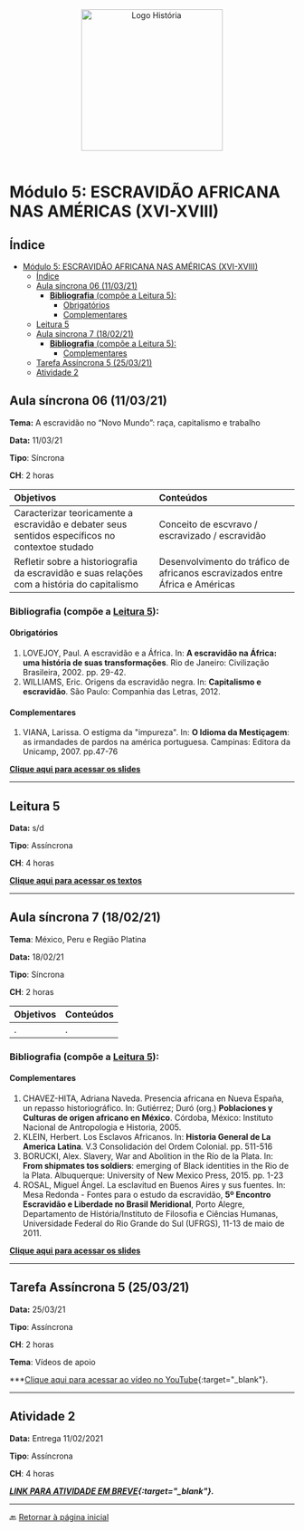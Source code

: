 <div align="center"><img src="imagens/../../imagens/LOGO-HISTÓRIA-BA-novo.png" width= "250" alt="Logo História" title="Logotipo do Curso de História, BA, UNILAB"/></div>

<br>

# Módulo 5: ESCRAVIDÃO AFRICANA NAS AMÉRICAS (XVI-XVIII)

## Índice
- [Módulo 5: ESCRAVIDÃO AFRICANA NAS AMÉRICAS (XVI-XVIII)](#módulo-5-escravidão-africana-nas-américas-xvi-xviii)
  - [Índice](#índice)
  - [Aula síncrona 06 (11/03/21)](#aula-síncrona-06-110321)
    - [**Bibliografia** (compõe a Leitura 5):](#bibliografia-compõe-a-leitura-5)
      - [Obrigatórios](#obrigatórios)
      - [Complementares](#complementares)
  - [Leitura 5](#leitura-5)
  - [Aula síncrona 7 (18/02/21)](#aula-síncrona-7-180221)
    - [**Bibliografia** (compõe a Leitura 5):](#bibliografia-compõe-a-leitura-5-1)
      - [Complementares](#complementares-1)
  - [Tarefa Assíncrona 5 (25/03/21)](#tarefa-assíncrona-5-250321)
  - [Atividade 2](#atividade-2)

## Aula síncrona 06 (11/03/21)

**Tema:** A escravidão no “Novo Mundo”: raça, capitalismo e trabalho

**Data:** 11/03/21

**Tipo**: Síncrona

**CH**: 2 horas

| Objetivos           | Conteúdos         |
|:--------------------|:------------------|
| Caracterizar teoricamente a escravidão e debater seus sentidos específicos no contextoe studado | Conceito de escvravo / escravizado / escravidão |
| Refletir sobre a historiografia da escravidão e suas relações com a história do capitalismo | Desenvolvimento do tráfico de africanos escravizados entre África e Américas |

### **Bibliografia** (compõe a [Leitura 5](biblio5.md)):

#### Obrigatórios

1. LOVEJOY, Paul. A escravidão e a África. In: **A escravidão na África: uma história de suas transformações**. Rio de Janeiro: Civilização Brasileira, 2002. pp. 29-42.
2. WILLIAMS, Eric. Origens da escravidão negra. In: **Capitalismo e escravidão**. São Paulo: Companhia das Letras, 2012.

#### Complementares

1. VIANA, Larissa. O estigma da "impureza". In: **O Idioma da Mestiçagem**: as irmandades de pardos na américa portuguesa. Campinas: Editora da Unicamp, 2007. pp.47-76

**[Clique aqui para acessar os slides](https://ericbrasiln.github.io/america_colonial_2020.1/#/)**

***

## Leitura 5

**Data:** s/d

**Tipo**: Assíncrona

**CH**: 4 horas

**[Clique aqui para acessar os textos](biblio5.md)**

***

## Aula síncrona 7 (18/02/21)

**Tema**: México, Peru e Região Platina

**Data:** 18/02/21

**Tipo**: Síncrona

**CH**: 2 horas

| Objetivos           | Conteúdos         |
|:--------------------|:------------------|
| . | . |

### **Bibliografia** (compõe a [Leitura 5](biblio5.md)):

#### Complementares

1. CHAVEZ-HITA, Adriana Naveda. Presencia africana en Nueva España, un repasso historiográfico. In: Gutiérrez; Duró (org.) **Poblaciones y Culturas de origen africano en México**. Córdoba, México: Instituto Nacional de Antropologia e Historia, 2005.
2. KLEIN, Herbert. Los Esclavos Africanos. In: **Historia General de La America Latina**. V.3 Consolidación del Ordem Colonial. pp. 511-516
3. BORUCKI, Alex. Slavery, War and Abolition in the Río de la Plata. In: **From shipmates tos soldiers**: emerging of Black identities in the Rio de la Plata. Albuquerque: University of New Mexico Press, 2015. pp. 1-23
4. ROSAL, Miguel Ángel. La esclavitud en Buenos Aires y sus fuentes. In: Mesa Redonda - Fontes para o estudo da escravidão, **5º Encontro Escravidão e Liberdade no Brasil Meridional**, Porto Alegre, Departamento de História/Instituto de Filosofia e Ciências Humanas, Universidade Federal do Rio Grande do Sul (UFRGS), 11-13 de maio de 2011. 

**[Clique aqui para acessar os slides](https://ericbrasiln.github.io/america_colonial_2020.1/#/)**

***

## Tarefa Assíncrona 5 (25/03/21)

**Data:** 25/03/21

**Tipo**: Assíncrona

**CH**: 2 horas

**Tema**: Vídeos de apoio

***[Clique aqui para acessar ao vídeo no YouTube](https://youtu.be/n58_W95F6xY?t=896){:target="_blank"}.

***

## Atividade 2

**Data:** Entrega 11/02/2021

**Tipo**: Assíncrona

**CH**: 4 horas

***[LINK PARA ATIVIDADE EM BREVE](){:target="_blank"}.***

***
🔙️ [Retornar à página inicial](http://ericbrasiln.github.io/cclhm0057_ihl)